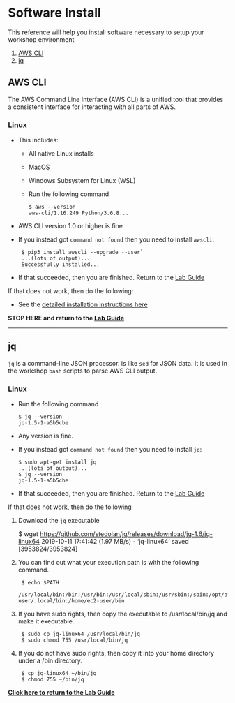 # Software Install

This reference will help you install software necessary to setup your workshop environment

1. [AWS CLI](#awscli)
1. [jq](#jq)

## AWS CLI <a name="awscli"></a>

The AWS Command Line Interface (AWS CLI) is a unified tool that provides a consistent interface for interacting with all parts of AWS.

### Linux
* This includes:
  * All native Linux installs
  * MacOS
  * Windows Subsystem for Linux (WSL)
  * Run the following command

        $ aws --version
        aws-cli/1.16.249 Python/3.6.8...
* AWS CLI version 1.0 or higher is fine
* If you instead got `command not found` then you need to install `awscli`:

       $ pip3 install awscli --upgrade --user`
       ...(lots of output)...
       Successfully installed...
* If that succeeded, then you are finished.  Return to the [Lab Guide](../Lab_Guide.md)

If that does not work, then do the following:
* See the [detailed installation instructions here](https://docs.aws.amazon.com/cli/latest/userguide/install-bundle.html)

**STOP HERE and return to the [Lab Guide](../Lab_Guide.md)**

---
## jq

`jq` is a command-line JSON processor. is like `sed` for JSON data. It is used in the workshop `bash` scripts to parse AWS CLI output.

### Linux
* Run the following command

      $ jq --version
      jq-1.5-1-a5b5cbe
* Any version is fine.
* If you instead got `command not found` then you need to install `jq`:

      $ sudo apt-get install jq
      ...(lots of output)...
      $ jq --version
      jq-1.5-1-a5b5cbe
* If that succeeded, then you are finished.  Return to the [Lab Guide](../Lab_Guide.md)

If that does not work, then do the following

1. Download the `jq` executable

      $ wget https://github.com/stedolan/jq/releases/download/jq-1.6/jq-linux64
      2019-10-11 17:41:42 (1.97 MB/s) - ‘jq-linux64’ saved [3953824/3953824]

1. You can find out what your execution path is with the following command.

        $ echo $PATH
        /usr/local/bin:/bin:/usr/bin:/usr/local/sbin:/usr/sbin:/sbin:/opt/aws/bin:/home/ec2-user/.local/bin:/home/ec2-user/bin

1. If you have sudo rights, then copy the executable to /usr/local/bin/jq and make it executable.  

        $ sudo cp jq-linux64 /usr/local/bin/jq
        $ sudo chmod 755 /usr/local/bin/jq

1. If you do not have sudo rights, then copy it into your home directory under a /bin directory.

        $ cp jq-linux64 ~/bin/jq
        $ chmod 755 ~/bin/jq

**[Click here to return to the Lab Guide](../Lab_Guide.md)**